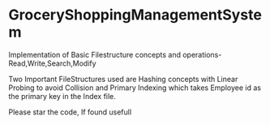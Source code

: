 # GroceryShoppingManagementSystem
Implementation of Basic Filestructure concepts and operations-Read,Write,Search,Modify

Two Important FileStructures used are Hashing concepts with Linear Probing to avoid Collision and Primary Indexing which takes Employee id as the primary key in the Index file.

Please star the code, If found usefull

